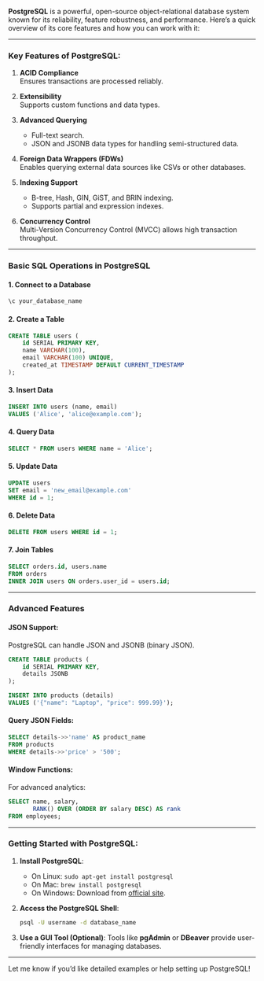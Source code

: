**PostgreSQL** is a powerful, open-source object-relational database system known for its reliability, feature robustness, and performance. Here’s a quick overview of its core features and how you can work with it:

---

### **Key Features of PostgreSQL**:
1. **ACID Compliance**  
   Ensures transactions are processed reliably.
   
2. **Extensibility**  
   Supports custom functions and data types.

3. **Advanced Querying**  
   - Full-text search.  
   - JSON and JSONB data types for handling semi-structured data.

4. **Foreign Data Wrappers (FDWs)**  
   Enables querying external data sources like CSVs or other databases.

5. **Indexing Support**  
   - B-tree, Hash, GIN, GiST, and BRIN indexing.  
   - Supports partial and expression indexes.

6. **Concurrency Control**  
   Multi-Version Concurrency Control (MVCC) allows high transaction throughput.

---

### **Basic SQL Operations in PostgreSQL**

#### 1. **Connect to a Database**  
```sql
\c your_database_name
```

#### 2. **Create a Table**  
```sql
CREATE TABLE users (
    id SERIAL PRIMARY KEY,
    name VARCHAR(100),
    email VARCHAR(100) UNIQUE,
    created_at TIMESTAMP DEFAULT CURRENT_TIMESTAMP
);
```

#### 3. **Insert Data**  
```sql
INSERT INTO users (name, email) 
VALUES ('Alice', 'alice@example.com');
```

#### 4. **Query Data**  
```sql
SELECT * FROM users WHERE name = 'Alice';
```

#### 5. **Update Data**  
```sql
UPDATE users 
SET email = 'new_email@example.com' 
WHERE id = 1;
```

#### 6. **Delete Data**  
```sql
DELETE FROM users WHERE id = 1;
```

#### 7. **Join Tables**  
```sql
SELECT orders.id, users.name 
FROM orders 
INNER JOIN users ON orders.user_id = users.id;
```

---

### **Advanced Features**

#### JSON Support:
PostgreSQL can handle JSON and JSONB (binary JSON).
```sql
CREATE TABLE products (
    id SERIAL PRIMARY KEY,
    details JSONB
);

INSERT INTO products (details) 
VALUES ('{"name": "Laptop", "price": 999.99}');
```

#### Query JSON Fields:
```sql
SELECT details->>'name' AS product_name 
FROM products 
WHERE details->>'price' > '500';
```

#### Window Functions:
For advanced analytics:
```sql
SELECT name, salary, 
       RANK() OVER (ORDER BY salary DESC) AS rank
FROM employees;
```

---

### **Getting Started with PostgreSQL**:
1. **Install PostgreSQL**:
   - On Linux: `sudo apt-get install postgresql`
   - On Mac: `brew install postgresql`
   - On Windows: Download from [official site](https://www.postgresql.org/download/).

2. **Access the PostgreSQL Shell**:
   ```bash
   psql -U username -d database_name
   ```

3. **Use a GUI Tool (Optional)**:
   Tools like **pgAdmin** or **DBeaver** provide user-friendly interfaces for managing databases.

---

Let me know if you’d like detailed examples or help setting up PostgreSQL!
